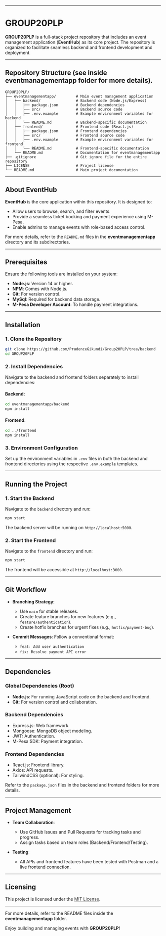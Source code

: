 
---

# GROUP20PLP  

**GROUP20PLP** is a full-stack project repository that includes an event management application (**EventHub**) as its core project. The repository is organized to facilitate seamless backend and frontend development and deployment.  

---

## Repository Structure (see inside eventmanagementapp folder for more details).         

```
GROUP20PLP/
├── eventmanagementapp/         # Main event management application
│   ├── backend/                # Backend code (Node.js/Express)
│   │   ├── package.json        # Backend dependencies
│   │   ├── src/                # Backend source code
│   │   ├── .env.example        # Example environment variables for backend
│   │   └── README.md           # Backend-specific documentation
│   ├── frontend/               # Frontend code (React.js)
│   │   ├── package.json        # Frontend dependencies
│   │   ├── src/                # Frontend source code
│   │   ├── .env.example        # Example environment variables for frontend
│   │   └── README.md           # Frontend-specific documentation
│   └── README.md               # Documentation for eventmanagementapp
├── .gitignore                  # Git ignore file for the entire repository
├── LICENSE                     # Project license
└── README.md                   # Main project documentation
```

---

## About EventHub  

**EventHub** is the core application within this repository. It is designed to:  
- Allow users to browse, search, and filter events.  
- Provide a seamless ticket booking and payment experience using M-Pesa.  
- Enable admins to manage events with role-based access control.  

For more details, refer to the `README.md` files in the **eventmanagementapp** directory and its subdirectories.  

---

## Prerequisites  

Ensure the following tools are installed on your system:  
- **Node.js**: Version 14 or higher.  
- **NPM**: Comes with Node.js.  
- **Git**: For version control.  
- **MySql**: Required for backend data storage.  
- **M-Pesa Developer Account**: To handle payment integrations.  

---

## Installation  

### 1. Clone the Repository  
```bash  
git clone https://github.com/PrudenceGikundi/Group20PLP/tree/backend  
cd GROUP20PLP  
```  

### 2. Install Dependencies  

Navigate to the backend and frontend folders separately to install dependencies:  

#### Backend:  
```bash  
cd eventmanagementapp/backend  
npm install  
```  

#### Frontend:  
```bash  
cd ../frontend  
npm install  
```  

### 3. Environment Configuration  

Set up the environment variables in `.env` files in both the backend and frontend directories using the respective `.env.example` templates.  

---

## Running the Project  

### 1. Start the Backend  
Navigate to the `backend` directory and run:  
```bash  
npm start  
```  
The backend server will be running on `http://localhost:5000`.  

### 2. Start the Frontend  
Navigate to the `frontend` directory and run:  
```bash  
npm start  
```  
The frontend will be accessible at `http://localhost:3000`.  

---

## Git Workflow  

- **Branching Strategy**:  
  - Use `main` for stable releases.  
  - Create feature branches for new features (e.g., `feature/authentication`).  
  - Create hotfix branches for urgent fixes (e.g., `hotfix/payment-bug`).  

- **Commit Messages**: Follow a conventional format:  
  - `feat: Add user authentication`  
  - `fix: Resolve payment API error`  

---

## Dependencies  

### Global Dependencies (Root)  
- **Node.js**: For running JavaScript code on the backend and frontend.  
- **Git**: For version control and collaboration.  

### Backend Dependencies  
- Express.js: Web framework.  
- Mongoose: MongoDB object modeling.  
- JWT: Authentication.  
- M-Pesa SDK: Payment integration.  

### Frontend Dependencies  
- React.js: Frontend library.  
- Axios: API requests.  
- TailwindCSS (optional): For styling.  

Refer to the `package.json` files in the backend and frontend folders for more details.  

---

## Project Management  

- **Team Collaboration**:  
  - Use GitHub Issues and Pull Requests for tracking tasks and progress.  
  - Assign tasks based on team roles (Backend/Frontend/Testing).  

- **Testing**:  
  - All APIs and frontend features have been tested with Postman and a live frontend connection.  

---

## Licensing  

This project is licensed under the [MIT License](LICENSE).  

--- 

For more details, refer to the README files inside the **eventmanagementapp** folder.  

Enjoy building and managing events with **GROUP20PLP**!